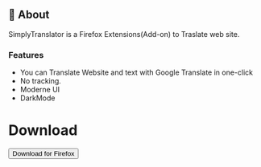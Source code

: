 ## 🧐 About <a name = "about"></a>
SimplyTranslator is a Firefox Extensions(Add-on) to Traslate web site.

### Features
* You can Translate Website and text with Google Translate in one-click
* No tracking.
* Moderne UI
* DarkMode

# Download

<button href="google.com">
 Download for Firefox
</button>
